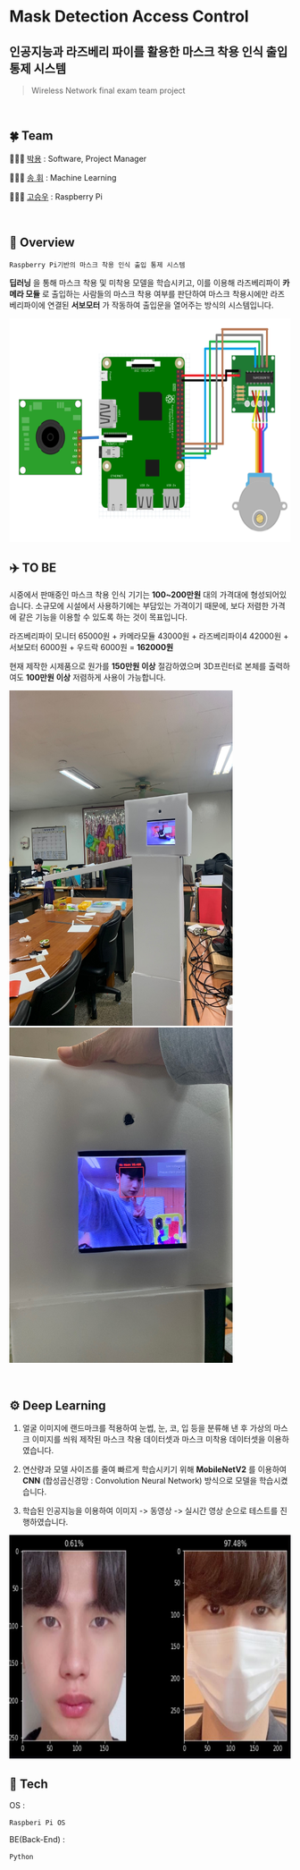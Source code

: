 # Mask Detection Access Control
## 인공지능과 라즈베리 파이를 활용한 마스크 착용 인식 출입 통제 시스템
> Wireless Network final exam team project

<br/>

## 🍀 Team

👩🏻‍💻 [박용](https://github.com/dlstk8863) : Software, Project Manager

👨🏻‍💻 [송 휘](https://github.com/songhwee1) : Machine Learning

👨🏻‍💻 [고승우](https://github.com/rhuoo1234) : Raspberry Pi 

<br/>  

## 📃 Overview  
    Raspberry Pi기반의 마스크 착용 인식 출입 통제 시스템
__딥러닝__ 을 통해 마스크 착용 및 미착용 모델을 학습시키고, 이를 이용해 라즈베리파이 __카메라 모듈__ 로 출입하는 사람들의 마스크 착용 여부를 판단하여 마스크 착용시에만 라즈베리파이에 연결된 __서보모터__ 가 작동하여 출입문을 열어주는 방식의 시스템입니다.

<img src="imgs/rasp.png" height="400" width="600"/>

<br/>

## ✈️ TO BE
시중에서 판매중인 마스크 착용 인식 기기는 __100~200만원__ 대의 가격대에 형성되어있습니다. 소규모에 시설에서 사용하기에는 부담있는 가격이기 때문에, 보다 저렴한 가격에 같은 기능을 이용할 수 있도록 하는 것이 목표입니다.

라즈베리파이 모니터 65000원 + 카메라모듈 43000원 + 라즈베리파이4 42000원 + 서보모터 6000원 + 우드락 6000원 = __162000원__

현재 제작한 시제품으로 원가를 __150만원 이상__ 절감하였으며 3D프린터로 본체를 출력하여도 __100만원 이상__ 저렴하게 사용이 가능합니다.

<img src="imgs/pic1.jpg" height="600" width="400"/>    <img src="imgs/pic2.jpg" height="600" width="400"/>

<br/>

## ⚙ Deep Learning
1. 얼굴 이미지에 랜드마크를 적용하여 눈썹, 눈, 코, 입 등을 분류해 낸 후 가상의 마스크 이미지를 씌워 제작된 마스크 착용 데이터셋과 마스크 미착용 데이터셋을 이용하였습니다.

2. 연산량과 모델 사이즈를 줄여 빠르게 학습시키기 위해 __MobileNetV2__ 를 이용하여 __CNN__ (합성곱신경망 : Convolution Neural Network) 방식으로 모델을 학습시켰습니다.

3. 학습된 인공지능을 이용하여 이미지 -> 동영상 -> 실시간 영상 순으로 테스트를 진행하였습니다.

<img src="imgs/hwi.jpg" height="400" width="600"/>

## 🔧 Tech

OS :  
```
Raspberi Pi OS
```

BE(Back-End) :
```
Python
```
